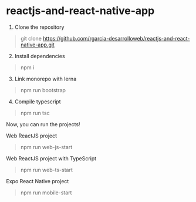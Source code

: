 # reactjs-and-react-native-app

1) Clone the repository
> git clone https://github.com/rgarcia-desarrolloweb/reactjs-and-react-native-app.git

2) Install dependencies
> npm i

3) Link monorepo with lerna
> npm run bootstrap

4) Compile typescript
> npm run tsc

Now, you can run the projects!

Web ReactJS project
> npm run web-js-start

Web ReactJS project with TypeScript
> npm run web-ts-start

Expo React Native project
> npm run mobile-start
